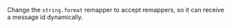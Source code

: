 Change the `string.format` remapper to accept remappers, so it can receive a message id dynamically.
